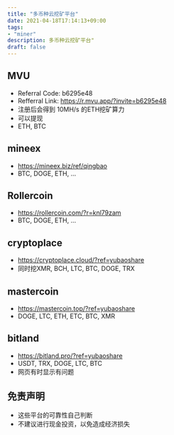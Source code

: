 ```yaml
---
title: "多币种云挖矿平台"
date: 2021-04-18T17:14:13+09:00
tags: 
- "miner"
description: 多币种云挖矿平台"
draft: false
---
```


## MVU
- Referral Code: b6295e48 
- Refferral Link: https://r.mvu.app/?invite=b6295e48 
- 注册后会得到 10MH/s 的ETH挖矿算力
- 可以提现
- ETH, BTC

<!--more-->

## mineex
- https://mineex.biz/ref/qingbao
- BTC, DOGE, ETH, ...

## Rollercoin
- https://rollercoin.com/?r=knl79zam
- BTC, DOGE, ETH, ...


## cryptoplace
- https://cryptoplace.cloud/?ref=yubaoshare
- 同时挖XMR, BCH, LTC, BTC, DOGE, TRX


## mastercoin
- https://mastercoin.top/?ref=yubaoshare
- DOGE, LTC, ETH, ETC, BTC, XMR

## bitland
- https://bitland.pro/?ref=yubaoshare
- USDT, TRX, DOGE, LTC, BTC
- 网页有时显示有问题

## 免责声明
- 这些平台的可靠性自己判断
- 不建议进行现金投资，以免造成经济损失
